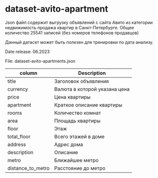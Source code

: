 # dataset-avito-apartment

Json файл содержит выгрузку объявлений с сайта Авито из категории недвижимость продажа квартир в Санкт-Петербурге.
Общее количество 25541 записей (без номеров телефонов продавцов)

Данный датасет может быть полезен для тренировки по дата анализу.

Date release: 06.2023

File: dataset-avito-apartments.json

| column | Description |
| --- | --- |
|title|Заголовок объявления|
|currency|Валюта в которой указана цена|
|price|Цена квартиры|
|apartment|Краткое описание квартиры|
|rooms|Количество комнат|
|area|Площадь квартиры|
|floor|Этаж|
|total_floor|Всего этажей в доме|
|address|Адрес дома|
|description|Описание|
|metro|Ближайшее метро|
|distance_to_metro|Расстояние до метро|
